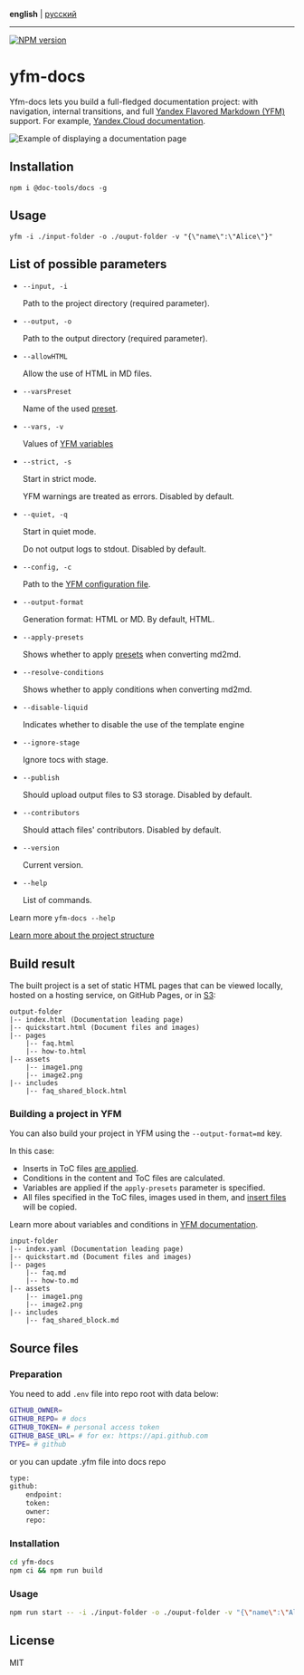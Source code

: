 **english** | [русский](https://github.com/yandex-cloud/yfm-docs/blob/master/README.ru.md)
- - -

[![NPM version](https://img.shields.io/npm/v/@doc-tools/docs.svg?style=flat)](https://www.npmjs.org/package/@doc-tools/docs)

# yfm-docs

Yfm-docs lets you build a full-fledged documentation project: with navigation, internal transitions, and full
[Yandex Flavored Markdown (YFM)](https://www.npmjs.com/package/@doc-tools/transform) support. For example, [Yandex.Cloud documentation](https://cloud.yandex.ru/docs).

![Example of displaying a documentation page](docsAssets/overview.jpg)

## Installation

```shell script
npm i @doc-tools/docs -g
```

## Usage

```shell script
yfm -i ./input-folder -o ./ouput-folder -v "{\"name\":\"Alice\"}"
```

## List of possible parameters

- `--input, -i`

    Path to the project directory (required parameter).

- `--output, -o`

    Path to the output directory (required parameter).

- `--allowHTML`

    Allow the use of HTML in MD files.

- `--varsPreset`

    Name of the used [preset](./DOCS.md#presets).

- `--vars, -v`

    Values of [YFM variables](https://github.com/yandex-cloud/yfm-transform/blob/master/DOCS.md#vars)

- `--strict, -s`

    Start in strict mode.

    YFM warnings are treated as errors. Disabled by default.

- `--quiet, -q`

    Start in quiet mode.

    Do not output logs to stdout. Disabled by default.

- `--config, -c`

    Path to the [YFM configuration file](./DOCS.md#config).

- `--output-format`

    Generation format: HTML or MD. By default, HTML.

- `--apply-presets`

    Shows whether to apply [presets](./DOCS.md#presets) when converting md2md.

- `--resolve-conditions`

    Shows whether to apply conditions when converting md2md.
    
- `--disable-liquid`
    
    Indicates whether to disable the use of the template engine

- `--ignore-stage`

    Ignore tocs with stage.

- `--publish`

    Should upload output files to S3 storage. Disabled by default.

- `--contributors`

    Should attach files' contributors. Disabled by default.

- `--version`

    Current version.

- `--help`

    List of commands.

Learn more `yfm-docs --help`

[Learn more about the project structure](./DOCS.md)

## Build result

The built project is a set of static HTML pages that can be viewed locally, hosted on a hosting service,
on GitHub Pages, or in [S3](https://cloud.yandex.ru/services/storage):

```
output-folder
|-- index.html (Documentation leading page)
|-- quickstart.html (Document files and images)
|-- pages
    |-- faq.html
    |-- how-to.html
|-- assets
    |-- image1.png
    |-- image2.png
|-- includes
    |-- faq_shared_block.html
```

### Building a project in YFM

You can also build your project in YFM using the `--output-format=md` key.

In this case:

- Inserts in ToC files [are applied](./DOCS.md#tocIncludes).
- Conditions in the content and ToC files are calculated.
- Variables are applied if the `apply-presets` parameter is specified.
- All files specified in the ToC files, images used in them, and [insert files](https://github.com/yandex-cloud/yfm-transform/blob/master/DOCS.md#includes) will be copied.

Learn more about variables and conditions in [YFM documentation](https://github.com/yandex-cloud/yfm-transform/blob/master/DOCS.md#vars).

```
input-folder
|-- index.yaml (Documentation leading page)
|-- quickstart.md (Document files and images)
|-- pages
    |-- faq.md
    |-- how-to.md
|-- assets
    |-- image1.png
    |-- image2.png
|-- includes
    |-- faq_shared_block.md
```

## Source files

### Preparation

You need to add `.env` file into repo root with data below:

```bash
GITHUB_OWNER= 
GITHUB_REPO= # docs
GITHUB_TOKEN= # personal access token
GITHUB_BASE_URL= # for ex: https://api.github.com
TYPE= # github 
```

or you can update .yfm file into docs repo 

```bash
type:
github: 
    endpoint: 
    token: 
    owner: 
    repo: 
```

### Installation

```bash
cd yfm-docs
npm ci && npm run build
```

### Usage

```bash
npm run start -- -i ./input-folder -o ./ouput-folder -v "{\"name\":\"Alice\"}"
```

## License

MIT
